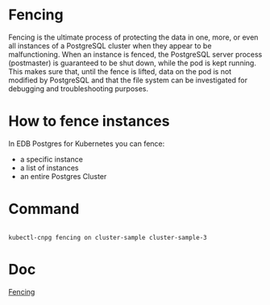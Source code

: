 
# Fencing

Fencing is the ultimate process of protecting the data in one, more, or even all instances of a PostgreSQL cluster when they appear to be malfunctioning. When an instance is fenced, the PostgreSQL server process (postmaster) is guaranteed to be shut down, while the pod is kept running. This makes sure that, until the fence is lifted, data on the pod is not modified by PostgreSQL and that the file system can be investigated for debugging and troubleshooting purposes.

# How to fence instances

In EDB Postgres for Kubernetes you can fence:

- a specific instance
- a list of instances
- an entire Postgres Cluster

# Command

```

kubectl-cnpg fencing on cluster-sample cluster-sample-3

```

# Doc

[Fencing](https://www.enterprisedb.com/docs/postgres_for_kubernetes/latest/fencing/)
